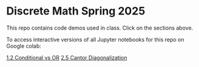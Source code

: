 # Discrete Math Spring 2025
This repo contains code demos used in class. Click on the sections above.

To access interactive versions of all Jupyter notebooks for this repo on Google colab:

[1.2 Conditional vs OR](https://colab.research.google.com/github/danknights/csci2011-2025s/blob/main/1.2-conditional_vs_or.ipynb)
[2.5 Cantor Diagonalization](https://colab.research.google.com/github/danknights/csci2011-2025s/blob/main/2.5-cantor-diagnolization.ipynb)


<!-- [binder page](
https://mybinder.org/v2/gh/danknights/csci2011-2025s/HEAD) -->

